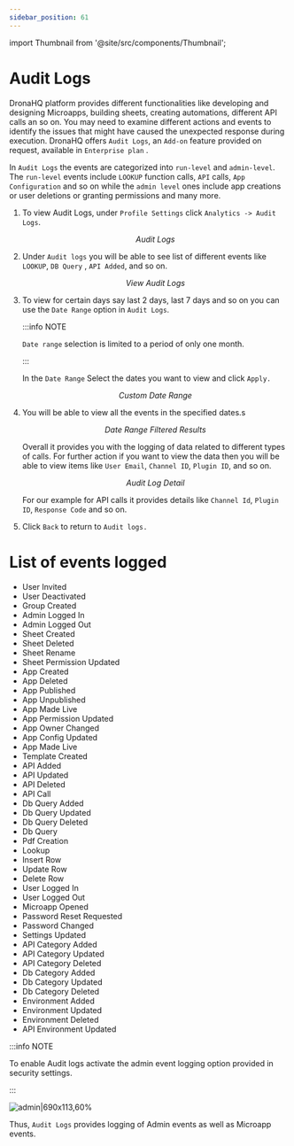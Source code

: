 ```yaml
---
sidebar_position: 61
---
```


import Thumbnail from '@site/src/components/Thumbnail';

# Audit Logs

DronaHQ platform provides different functionalities like developing and designing Microapps, building sheets, creating automations, different API calls an so on.  You may need to examine different actions and events to identify the issues that might have caused the unexpected response during execution. DronaHQ offers `Audit Logs`,  an `Add-on` feature provided on request, available in `Enterprise plan` . 

In `Audit Logs` the events are categorized into `run-level`  and `admin-level`. The `run-level` events include  `LOOKUP` function calls, `API` calls, `App Configuration` and so on while the `admin level` ones include  app creations or user deletions or granting permissions and many more. 

1. To view Audit Logs, under `Profile Settings` click `Analytics -> Audit Logs`.

    <figure>
    <Thumbnail src="/img/audit-logs/auditlogs-menu.png" alt="Audit Logs" />
    <figcaption align = "center"><i>Audit Logs</i></figcaption>
    </figure>

2. Under `Audit logs`  you will be able to see list of different events like `LOOKUP`, `DB Query` , `API Added`, and so on.

    <figure>
    <Thumbnail src="/img/audit-logs/auditlogs-page.png" alt="View  Audit Logs" />
    <figcaption align = "center"><i>View Audit Logs</i></figcaption>
    </figure>

3. To view for certain days say last 2 days, last 7 days and so on you can use the `Date Range` option in `Audit Logs`. 

    :::info NOTE

    `Date range` selection is limited to a period of only one month.

    :::

   In the `Date Range` Select the dates you want to view and click `Apply.`

    <figure>
    <Thumbnail src="/img/audit-logs/rangenew.png" alt="Custom Date Range" />
    <figcaption align = "center"><i>Custom Date Range</i></figcaption>
    </figure>
   

4. You will be able to view all the events in the specified dates.s

    <figure>
    <Thumbnail src="/img/audit-logs/dnnew2.png" alt="Date Range Filtered Results" />
    <figcaption align = "center"><i>Date Range Filtered Results</i></figcaption>
    </figure>

    Overall it provides you with the logging of data related to different types of calls. For further action if you want to view the data then you will be able to view items like `User Email`, `Channel ID`, `Plugin ID`, and so on.

    <figure>
    <Thumbnail src="/img/audit-logs/infonew.png" alt="Audit Log Detail" />
    <figcaption align = "center"><i>Audit Log Detail</i></figcaption>
    </figure>

   For our example for API calls it provides details like `Channel Id`, `Plugin ID`, `Response Code` and so on.

5. Click `Back` to return to `Audit logs.`

# List of events logged 
* User Invited
* User Deactivated
* Group Created
* Admin Logged In
* Admin Logged Out
* Sheet Created
* Sheet Deleted
* Sheet Rename
* Sheet Permission Updated
* App Created
* App Deleted
* App Published
* App Unpublished
* App Made Live
* App Permission Updated
* App Owner Changed
* App Config Updated
* App Made Live
* Template Created
* API Added
* API Updated
* API Deleted
* API Call
* Db Query Added
* Db Query Updated
* Db Query Deleted
* Db Query
* Pdf Creation
* Lookup
* Insert Row
* Update Row
* Delete Row
* User Logged In
* User Logged Out
* Microapp Opened
* Password Reset Requested
* Password Changed
* Settings Updated
* API Category Added
* API Category Updated
* API Category Deleted
* Db Category Added
* Db Category Updated
* Db Category Deleted
* Environment Added
* Environment Updated
* Environment Deleted
* API Environment Updated


:::info NOTE

 To enable Audit logs activate the admin event logging option provided in security settings. 

:::

![admin|690x113,60%](upload://1JZPsPAn073uFfByqaJS90Ot2rw.png) 

   Thus, `Audit Logs`  provides logging of Admin events as well as Microapp events. 